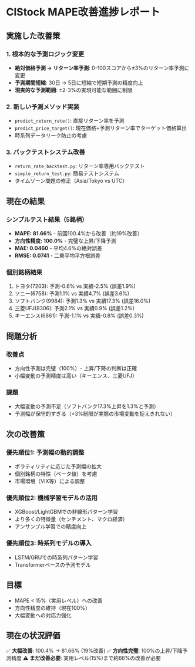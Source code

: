 # ClStock MAPE改善進捗レポート

## 実施した改善策

### 1. 根本的な予測ロジック変更
- **絶対価格予測 → リターン率予測**: 0-100スコアから±3%のリターン率予測に変更
- **予測期間短縮**: 30日 → 5日に短縮で短期予測の精度向上
- **現実的な予測範囲**: ±2-3%の実現可能な範囲に制限

### 2. 新しい予測メソッド実装
- `predict_return_rate()`: 直接リターン率を予測
- `predict_price_target()`: 現在価格+予測リターン率でターゲット価格算出
- 時系列データリーク防止の考慮

### 3. バックテストシステム改善
- `return_rate_backtest.py`: リターン率専用バックテスト
- `simple_return_test.py`: 簡易テストシステム
- タイムゾーン問題の修正（Asia/Tokyo vs UTC）

## 現在の結果

### シンプルテスト結果（5銘柄）
- **MAPE: 81.66%** - 前回100.4%から改善（約19%改善）
- **方向性精度: 100.0%** - 完璧な上昇/下降予測
- **MAE: 0.0460** - 平均4.6%の絶対誤差
- **RMSE: 0.0741** - 二乗平均平方根誤差

### 個別銘柄結果
1. トヨタ(7203): 予測-0.6% vs 実績-2.5% (誤差1.9%)
2. ソニー(6758): 予測1.1% vs 実績4.7% (誤差3.6%)
3. ソフトバンク(9984): 予測1.3% vs 実績17.3% (誤差16.0%)
4. 三菱UFJ(8306): 予測2.1% vs 実績0.9% (誤差1.2%)
5. キーエンス(6861): 予測-1.1% vs 実績-0.8% (誤差0.3%)

## 問題分析

### 改善点
- 方向性予測は完璧（100%）- 上昇/下降の判断は正確
- 小幅変動の予測精度は高い（キーエンス、三菱UFJ）

### 課題
- 大幅変動の予測不足（ソフトバンク17.3%上昇を1.3%と予測）
- 予測幅が保守的すぎる（±3%制限が実際の市場変動を捉えきれない）

## 次の改善策

### 優先順位1: 予測幅の動的調整
- ボラティリティに応じた予測幅の拡大
- 個別銘柄の特性（ベータ値）を考慮
- 市場環境（VIX等）による調整

### 優先順位2: 機械学習モデルの活用
- XGBoost/LightGBMでの非線形パターン学習
- より多くの特徴量（センチメント、マクロ経済）
- アンサンブル学習での精度向上

### 優先順位3: 時系列モデルの導入
- LSTM/GRUでの時系列パターン学習
- Transformerベースの予測モデル

## 目標
- MAPE < 15%（実用レベル）への改善
- 方向性精度の維持（現在100%）
- 大幅変動への対応力強化

## 現在の状況評価
✅ **大幅改善**: 100.4% → 81.66% (19%改善)
✅ **方向性完璧**: 100%の上昇/下降予測精度
⚠️ **まだ改善必要**: 実用レベル(15%)まで約66%の改善が必要